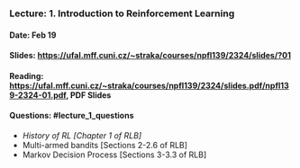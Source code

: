 ### Lecture: 1. Introduction to Reinforcement Learning
#### Date: Feb 19
#### Slides: https://ufal.mff.cuni.cz/~straka/courses/npfl139/2324/slides/?01
#### Reading: https://ufal.mff.cuni.cz/~straka/courses/npfl139/2324/slides.pdf/npfl139-2324-01.pdf, PDF Slides
#### Questions: #lecture_1_questions

- *History of RL [Chapter 1 of RLB]*
- Multi-armed bandits [Sections 2-2.6 of RLB]
- Markov Decision Process [Sections 3-3.3 of RLB]
